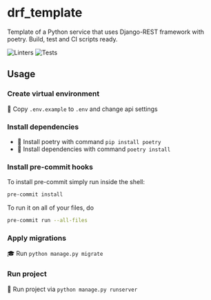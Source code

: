 # drf_template
Template of a Python service that uses Django-REST framework with poetry. Build, test and CI scripts ready.

![Linters](https://github.com/TimePeak/users/actions/workflows/linters.yml/badge.svg)
![Tests](https://github.com/TimePeak/users/actions/workflows/tests.yml/badge.svg)

## Usage

### Create virtual environment

🔑 Copy `.env.example` to `.env` and change api settings

### Install dependencies

* 🐍 Install poetry with command `pip install poetry`
* 📎 Install dependencies with command `poetry install`

### Install pre-commit hooks

To install pre-commit simply run inside the shell:

```bash
pre-commit install
```

To run it on all of your files, do

```bash
pre-commit run --all-files
```


### Apply migrations

🎓 Run  `python manage.py migrate`

### Run project

🚀 Run project via `python manage.py runserver`
